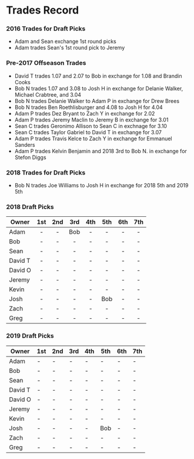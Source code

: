 # Trades Record 

### 2016 Trades for Draft Picks
  - Adam and Sean exchange 1st round picks
  - Adam trades Sean's 1st round pick to Jeremy

### Pre-2017 Offseason Trades
  - David T trades 1.07 and 2.07 to Bob in exchange for 1.08 and Brandin Cooks
  - Bob N trades 1.07 and 3.08 to Josh H in exchange for Delanie Walker, Michael Crabtree, and 3.04
  - Bob N trades Delanie Walker to Adam P in exchange for Drew Brees
  - Bob N trades Ben Roethlisburger and 4.08 to Josh H for 4.04
  - Adam P trades Dez Bryant to Zach Y in exchange for 2.02
  - Adam P trades Jeremy Maclin to Jeremy B in exchange for 3.01
  - Sean C trades Geronimo Allison to Sean C in exchnage for 3.10
  - Sean C trades Taylor Gabriel to David T in exchange for 3.07
  - Adam P trades Travis Kelce to Zach Y in exchange for Emmanuel Sanders
  - Adam P trades Kelvin Benjamin and 2018 3rd to Bob N. in exchange for Stefon Diggs
  
### 2018 Trades for Draft Picks
  - Bob N trades Joe Williams to Josh H in exchange for 2018 5th and 2019 5th

### 2018 Draft Picks

| Owner   | 1st | 2nd | 3rd | 4th | 5th | 6th | 7th |
|---------|:---:|:---:|:---:|:---:|:---:|:---:|:---:|
| Adam    | -   | -   | Bob | -   | -   | -   | -   |
| Bob     | -   | -   | -   | -   | -   | -   | -   |
| Sean    | -   | -   | -   | -   | -   | -   | -   |
| David T | -   | -   | -   | -   | -   | -   | -   |
| David O | -   | -   | -   | -   | -   | -   | -   |
| Jeremy  | -   | -   | -   | -   | -   | -   | -   |
| Kevin   | -   | -   | -   | -   | -   | -   | -   |
| Josh    | -   | -   | -   | -   | Bob | -   | -   |
| Zach    | -   | -   | -   | -   | -   | -   | -   |
| Greg    | -   | -   | -   | -   | -   | -   | -   |


### 2019 Draft Picks

| Owner   | 1st | 2nd | 3rd | 4th | 5th | 6th | 7th |
|---------|-----|-----|-----|-----|-----|-----|-----|
| Adam    | -   | -   | -   | -   | -   | -   | -   |
| Bob     | -   | -   | -   | -   | -   | -   | -   |
| Sean    | -   | -   | -   | -   | -   | -   | -   |
| David T | -   | -   | -   | -   | -   | -   | -   |
| David O | -   | -   | -   | -   | -   | -   | -   |
| Jeremy  | -   | -   | -   | -   | -   | -   | -   |
| Kevin   | -   | -   | -   | -   | -   | -   | -   |
| Josh    | -   | -   | -   | -   | Bob | -   | -   |
| Zach    | -   | -   | -   | -   | -   | -   | -   |
| Greg    | -   | -   | -   | -   | -   | -   | -   |
